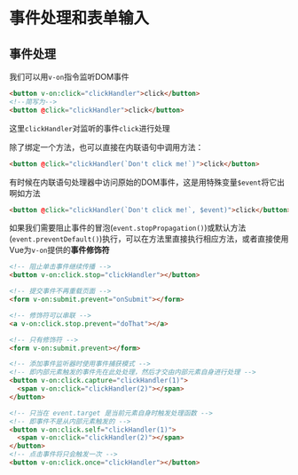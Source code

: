 # 事件处理和表单输入

## 事件处理

我们可以用`v-on`指令监听DOM事件

```html
<button v-on:click="clickHandler">click</button>
<!--简写为-->
<button @click="clickHandler">click</button>
```

这里`clickHandler`对监听的事件`click`进行处理

除了绑定一个方法，也可以直接在内联语句中调用方法：

```html
<button @click="clickHandler(`Don't click me!`)">click</button>
```

有时候在内联语句处理器中访问原始的DOM事件，这是用特殊变量`$event`将它出啊如方法

```html
<button @click="clickHandler(`Don't click me!`, $event)">click</button>
```

如果我们需要阻止事件的冒泡(`event.stopPropagation()`)或默认方法(`event.preventDefault()`)执行，可以在方法里直接执行相应方法，或者直接使用Vue为`v-on`提供的**事件修饰符**

```html
<!-- 阻止单击事件继续传播 -->
<button v-on:click.stop="clickHandler"></button>

<!-- 提交事件不再重载页面 -->
<form v-on:submit.prevent="onSubmit"></form>

<!-- 修饰符可以串联 -->
<a v-on:click.stop.prevent="doThat"></a>

<!-- 只有修饰符 -->
<form v-on:submit.prevent></form>

<!-- 添加事件监听器时使用事件捕获模式 -->
<!-- 即内部元素触发的事件先在此处处理，然后才交由内部元素自身进行处理 -->
<button v-on:click.capture="clickHandler(1)">
  <span v-on:click="clickHandler(2)"></span>
</button>

<!-- 只当在 event.target 是当前元素自身时触发处理函数 -->
<!-- 即事件不是从内部元素触发的 -->
<button v-on:click.self="clickHandler(1)">
  <span v-on:click="clickHandler(2)"></span>
</button>
<!-- 点击事件将只会触发一次 -->
<button v-on:click.once="clickHandler"></button>
```
